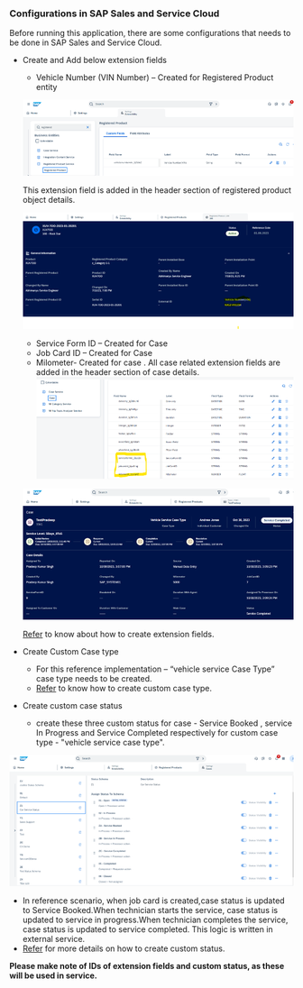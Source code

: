 ### Configurations in SAP Sales and Service Cloud
Before running this application, there are some configurations that needs to be done in SAP Sales and Service Cloud.
* Create and Add below extension fields
   * Vehicle Number (VIN Number) – Created for Registered Product entity

   ![Case ExtensionField ](../Images/SSC1.png "Case fields")

    This extension field is added in the header section of registered product object details.
  
   ![Case ExtensionField ](../Images/SSC2.png "Case fields")

   * Service Form ID – Created for Case
   * Job Card ID – Created for Case
   * Milometer- Created for case . All case related extension fields are added in the header section of case details.
   ![Case ExtensionField ](../Images/SSC3.png "Case fields")

   ![Case ExtensionField ](../Images/SSC4.png "Case fields") 

  [Refer](https://help.sap.com/docs/CX_NG_SALES/ea5ff8b9460a43cb8765a3c07d3421fe/d3bdfac0c6b141c0bac27408c3ed159f.html?locale=en-US&q=create%20extension%20fields%20in%20sales%20and%20service%20cloud%20verion%202) to know about how to create extension fields.
* Create Custom Case type
  * For this reference implementation – “vehicle service Case Type” case type needs to be created.
  * [Refer](https://help.sap.com/docs/CX_NG_SVC/56436b4e8fa84dc8b4408c7795a012c4/016d3122e3d347feb329a3523b537ff3.html?locale=en-US&q=case%20type) to know how to create custom case type.
* Create custom case status
   * create these three custom status for case - Service Booked , service In Progress and Service Completed respectively for custom case type - "vehicle service case type".

![Case ExtensionField ](../Images/SSC5.png "Case fields") 

   * In reference scenario, when job card is created,case status is updated to Service Booked.When technician starts the service, case status is updated to service in progress.When technician completes the service, case status is updated to service completed. This logic is written in external service.
   * [Refer](https://help.sap.com/docs/CX_NG_SVC/56436b4e8fa84dc8b4408c7795a012c4/be263fba54584ed6af0a670b4bfaafc2.html?locale=en-US&q=case%20status) for more details on 
    how to create custom status.

**Please make note of IDs of extension fields and custom status, as these will be used in service.**
